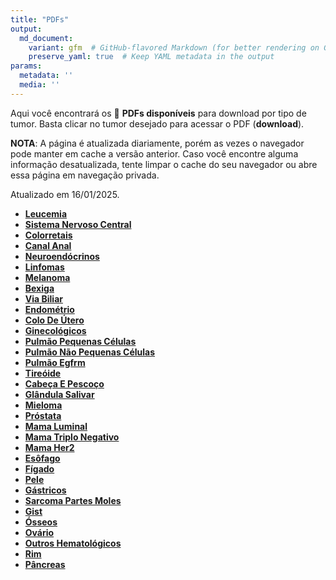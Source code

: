 ```yaml
---
title: "PDFs"
output: 
  md_document:
    variant: gfm  # GitHub-flavored Markdown (for better rendering on GitHub)
    preserve_yaml: true  # Keep YAML metadata in the output
params:
  metadata: ''
  media: ''
---
```


<script async src="https://scripts.simpleanalyticscdn.com/latest.js"></script>

Aqui você encontrará os 📝 **PDFs disponíveis** para download por tipo
de tumor. Basta clicar no tumor desejado para acessar o PDF
(**download**).

**NOTA**: A página é atualizada diariamente, porém as vezes o navegador
pode manter em cache a versão anterior. Caso você encontre alguma
informação desatualizada, tente limpar o cache do seu navegador ou abre
essa página em navegação privada.

Atualizado em 16/01/2025.

- [**Leucemia**](https://coeoralmeds-e768.restdb.io/media/6788b1c9f63b8048000dd1fd?download=true)
- [**Sistema Nervoso
  Central**](https://coeoralmeds-e768.restdb.io/media/6788b1caf63b8048000dd200?download=true)
- [**Colorretais**](https://coeoralmeds-e768.restdb.io/media/6788b1cdf63b8048000dd205?download=true)
- [**Canal
  Anal**](https://coeoralmeds-e768.restdb.io/media/6788b1cef63b8048000dd207?download=true)
- [**Neuroendócrinos**](https://coeoralmeds-e768.restdb.io/media/6788b1d0f63b8048000dd209?download=true)
- [**Linfomas**](https://coeoralmeds-e768.restdb.io/media/6788b1d1f63b8048000dd20b?download=true)
- [**Melanoma**](https://coeoralmeds-e768.restdb.io/media/6788b1d2f63b8048000dd20d?download=true)
- [**Bexiga**](https://coeoralmeds-e768.restdb.io/media/6788b1d4f63b8048000dd20f?download=true)
- [**Via
  Biliar**](https://coeoralmeds-e768.restdb.io/media/6788b1d5f63b8048000dd211?download=true)
- [**Endométrio**](https://coeoralmeds-e768.restdb.io/media/6788b1d6f63b8048000dd213?download=true)
- [**Colo De
  Útero**](https://coeoralmeds-e768.restdb.io/media/6788b1d8f63b8048000dd215?download=true)
- [**Ginecológicos**](https://coeoralmeds-e768.restdb.io/media/6788b1d9f63b8048000dd217?download=true)
- [**Pulmão Pequenas
  Células**](https://coeoralmeds-e768.restdb.io/media/6788b1dbf63b8048000dd219?download=true)
- [**Pulmão Não Pequenas
  Células**](https://coeoralmeds-e768.restdb.io/media/6788b1dcf63b8048000dd21b?download=true)
- [**Pulmão
  Egfrm**](https://coeoralmeds-e768.restdb.io/media/6788b1ddf63b8048000dd21d?download=true)
- [**Tireóide**](https://coeoralmeds-e768.restdb.io/media/6788b1e0f63b8048000dd221?download=true)
- [**Cabeça E
  Pescoço**](https://coeoralmeds-e768.restdb.io/media/6788b1e1f63b8048000dd223?download=true)
- [**Glândula
  Salivar**](https://coeoralmeds-e768.restdb.io/media/6788b1e3f63b8048000dd225?download=true)
- [**Mieloma**](https://coeoralmeds-e768.restdb.io/media/6788b1e4f63b8048000dd227?download=true)
- [**Próstata**](https://coeoralmeds-e768.restdb.io/media/6788b1e5f63b8048000dd229?download=true)
- [**Mama
  Luminal**](https://coeoralmeds-e768.restdb.io/media/6788b1e8f63b8048000dd22d?download=true)
- [**Mama Triplo
  Negativo**](https://coeoralmeds-e768.restdb.io/media/6788b1eaf63b8048000dd22f?download=true)
- [**Mama
  Her2**](https://coeoralmeds-e768.restdb.io/media/6788b1ebf63b8048000dd231?download=true)
- [**Esôfago**](https://coeoralmeds-e768.restdb.io/media/6788b1ecf63b8048000dd233?download=true)
- [**Fígado**](https://coeoralmeds-e768.restdb.io/media/6788b1eef63b8048000dd235?download=true)
- [**Pele**](https://coeoralmeds-e768.restdb.io/media/6788b1eff63b8048000dd237?download=true)
- [**Gástricos**](https://coeoralmeds-e768.restdb.io/media/6788b1f0f63b8048000dd239?download=true)
- [**Sarcoma Partes
  Moles**](https://coeoralmeds-e768.restdb.io/media/6788b1f2f63b8048000dd23b?download=true)
- [**Gist**](https://coeoralmeds-e768.restdb.io/media/6788b1f3f63b8048000dd23d?download=true)
- [**Ósseos**](https://coeoralmeds-e768.restdb.io/media/6788b1f5f63b8048000dd242?download=true)
- [**Ovário**](https://coeoralmeds-e768.restdb.io/media/6788b1f6f63b8048000dd244?download=true)
- [**Outros
  Hematológicos**](https://coeoralmeds-e768.restdb.io/media/6788b1f7f63b8048000dd246?download=true)
- [**Rim**](https://coeoralmeds-e768.restdb.io/media/6788b1f9f63b8048000dd248?download=true)
- [**Pâncreas**](https://coeoralmeds-e768.restdb.io/media/6788b1faf63b8048000dd24a?download=true)

